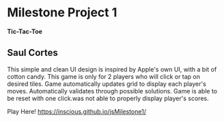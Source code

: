 # Milestone Project 1
 **Tic-Tac-Toe**
 ## Saul Cortes

This simple and clean UI design is inspired by Apple's own UI, with a bit of cotton candy. This game is only for 2 players who will click or tap on desired tiles. Game automatically updates grid to display each player's moves. Automatically validates through possible solutions. Game is able to be reset with one click.was not able to properly display player's scores.


Play Here!
https://inscious.github.io/jsMilestone1/
